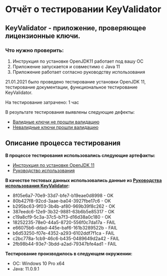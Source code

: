 # Отчёт о тестировании KeyValidator 


## KeyValidator - приложение, проверяющее лицензионные ключи.

### Что нужно проверить:

1. Инструкция по установке OpenJDK11 работает под вашу ОС
2. Приложение запускается и совместимо с Java 11
3. Приложение работает согласно руководству использования

21.01.2021 было проведено тестирование установки OpenJDK 11, тестирование документации, функциональное тестирование KeyValidator.

На тестирование затрачено: 1 час

В результате тестирования выявлены следующие дефекты:
* [Валидные ключи не прошли валидацию](https://github.com/sp1607/java-1.1/issues/1)
* [Невалидные ключи прошли валидацию](https://github.com/sp1607/java-1.1/issues/2)

## Описание процесса тестирования

**В процессе тестирования использовались следующие артефакты:**
* [Инструкция по установке OpenJDK 11](https://github.com/netology-code/javaqa-homeworks/blob/master/intro/openjdk11-manual.md)
* [Руководство использования](https://github.com/netology-code/javaqa-homeworks/blob/master/intro/user-manual.md)

**В качестве тестовых данных использовались данные из [Руководства использования KeyValidator](https://github.com/netology-code/javaqa-homeworks/blob/master/intro/user-manual.md):**
* 8f05e6a7-70e9-33d7-bfe7-b19eae0d8998 - OK
* 80b427f8-92cd-3aae-ba04-3927fbe17c6  - OK
* b295bc63-9f03-3b4b-af80-969b39f8c262 - OK
* 387eedc6-12e9-3b32-9881-63b6b5e85317 - OK
* c19a8cf9-5c3a-37c5-b7f3-d16d38a0c180 - OK
* 18252235-78e0-44a5-8720-556f0c7da17a - FAIL
* e66075b6-ddad-445e-baf6-161b3289522b - FAIL
* b6d53250-f07e-4352-a293-6102ddf7f1ca - FAIL
* c2bc778a-1cb9-46c6-b435-0489649d2a42 - FAIL
* 2fb98b44-93e7-3bdd-a2ad-79347bfe4ad1 - FAIL

**Тестирование производилось в следующем окружении:**
* ОС: Windows 10 Pro x64
* Java: 11.0.9.1
